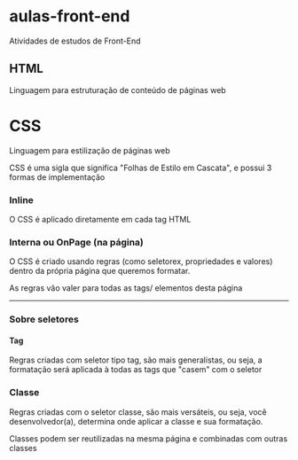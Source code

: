 # aulas-front-end
 Atividades de estudos de Front-End
## HTML

Linguagem para estruturação de conteúdo de páginas web

# CSS

Linguagem para estilização de páginas web

CSS é uma sigla que significa "Folhas de Estilo em Cascata", e possui 3 formas de implementação 

### Inline

O CSS é aplicado diretamente em cada tag HTML

### Interna ou OnPage (na página)

O CSS é criado usando regras (como seletorex, propriedades e valores) dentro da própria página que queremos formatar.

As regras vão valer para todas as tags/ elementos desta página

---

### Sobre seletores

#### Tag

Regras criadas com seletor tipo tag, são mais generalistas, ou seja, a formatação será aplicada à todas as tags que "casem" com o seletor

### Classe

Regras criadas com o seletor classe, são mais versáteis, ou seja, você desenvolvedor(a), determina onde aplicar a classe e sua formatação.

Classes podem ser reutilizadas na mesma página e combinadas com outras classes